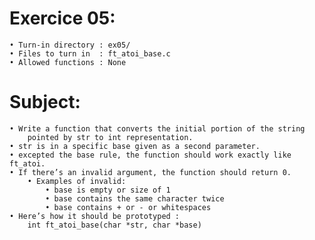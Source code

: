 # Exercice 05:
	• Turn-in directory : ex05/
	• Files to turn in  : ft_atoi_base.c
	• Allowed functions : None
# Subject:
	• Write a function that converts the initial portion of the string
		pointed by str to int representation.
	• str is in a specific base given as a second parameter.
	• excepted the base rule, the function should work exactly like ft_atoi.
	• If there’s an invalid argument, the function should return 0.
		• Examples of invalid:
			• base is empty or size of 1
			• base contains the same character twice 
			• base contains + or - or whitespaces
	• Here’s how it should be prototyped :
		int ft_atoi_base(char *str, char *base)
